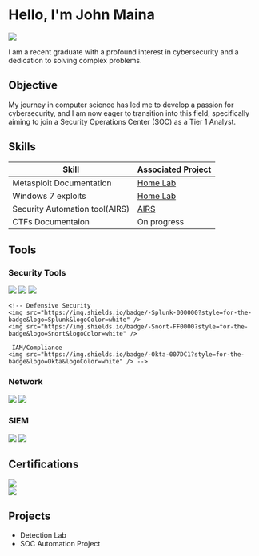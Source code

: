 # Hello, I'm John Maina
<a href="www.linkedin.com/in/john-maina-7742a2234"><img src="https://img.shields.io/badge/-LinkedIn-0072b1?&style=for-the-badge&logo=linkedin&logoColor=white" /></a>



I am a recent graduate with a profound interest in cybersecurity and a dedication to solving complex problems.

## Objective

My journey in computer science has led me to develop a passion for cybersecurity, and I am now eager to transition into this field, specifically aiming to join a Security Operations Center (SOC) as a Tier 1 Analyst.

## Skills


| Skill                                         | Associated Project         |
|-----------------------------------------------|----------------------------|
| Metasploit Documentation                      | <a href="https://github.com/johnmainkinyanjui/Home-labs/blob/main/Metasploitable2-documentation">Home Lab</a>|
| Windows 7 exploits                            | <a href="https://github.com/johnmainkinyanjui/Home-labs/blob/main/windows7-doc">Home Lab</a>|
| Security Automation tool(AIRS)                | <a href="https://github.com/johnmainkinyanjui/automatic_IRS">AIRS</a>|
| CTFs Documentaion                             | On progress|


## Tools

### Security Tools
<div>
    <!-- Offensive Security -->
    <img src="https://img.shields.io/badge/-Metasploit-FF0000?style=for-the-badge&logo=Metasploit&logoColor=white" />
    <img src="https://img.shields.io/badge/-Nmap-4D4DFF?style=for-the-badge&logo=Nmap&logoColor=white" />
    <img src="https://img.shields.io/badge/-Burp_Suite-000000?style=for-the-badge&logo=Burp-Suite&logoColor=white" />
    
    <!-- Defensive Security 
    <img src="https://img.shields.io/badge/-Splunk-000000?style=for-the-badge&logo=Splunk&logoColor=white" />
    <img src="https://img.shields.io/badge/-Snort-FF0000?style=for-the-badge&logo=Snort&logoColor=white" />
    
     IAM/Compliance 
    <img src="https://img.shields.io/badge/-Okta-007DC1?style=for-the-badge&logo=Okta&logoColor=white" /> -->
</div>

### Network
<div>
    <img src="https://img.shields.io/badge/-Wireshark-1679A7?&style=for-the-badge&logo=Wireshark&logoColor=white" />
    <img src="https://img.shields.io/badge/-Suricata-EF3B2D?&style=for-the-badge&logo=Suricata&logoColor=white" />
<!--     <img src="https://img.shields.io/badge/-Zeek-777BB4?&style=for-the-badge&logo=Zeek&logoColor=white" /> -->
</div>

<!--
### Endpoint
 <div>
    <img src="https://img.shields.io/badge/-Microsoft_Defender_for_Endpoint-00A4EF?&style=for-the-badge&logo=Microsoft&logoColor=white" />
    <img src="https://img.shields.io/badge/-Velociraptor-4B275F?&style=for-the-badge&logo=Velociraptor&logoColor=white" />
</div> -->

### SIEM
<div>
    <img src="https://img.shields.io/badge/-Microsoft_Sentinel-0078D4?&style=for-the-badge&logo=Microsoft&logoColor=white" />
    <img src="https://img.shields.io/badge/-Splunk-000000?&style=for-the-badge&logo=Splunk&logoColor=white" />
<!--     <img src="https://img.shields.io/badge/-Elastic-005571?&style=for-the-badge&logo=Elastic&logoColor=white" /> -->
</div>

## Certifications

<div>
<!-- <img src="https://img.shields.io/badge/-Security%2B-FF0000?&style=for-the-badge&logo=CompTIA&logoColor=white" />
<img src="https://img.shields.io/badge/-Network%2B-007ACC?&style=for-the-badge&logo=CompTIA&logoColor=white" />
<img src="https://img.shields.io/badge/-A%2B-4D4D4D?&style=for-the-badge&logo=CompTIA&logoColor=white" />
<img src="https://img.shields.io/badge/-CDSA-006400?&style=for-the-badge&logoColor=white" />
<img src="https://img.shields.io/badge/-CCD-000080?&style=for-the-badge&logoColor=white" /> -->
<!-- <img src="https://img.shields.io/badge/Google-Cybersecurity%20Certificate-blue?style=for-the-badge&logo=google&logoColor=white" /> -->
<!-- <img src="https://img.shields.io/badge/Google-Cybersecurity%20Certificate-white?style=for-the-badge&logo=google&logoColor=red&labelColor=4285F4&color=34A853" /> -->
<img src="https://img.shields.io/badge/Google-Cybersecurity%20Certificate-white?style=for-the-badge&logo=google&logoColor=FBBC05&labelColor=4285F4&color=34A853" /> <br>
<img src="https://img.shields.io/badge/Cisco-Introduction%20to%20Cybersecurity-white?style=for-the-badge&logo=cisco&logoColor=white&labelColor=1BA0D7&color=black" />


    
</div>

## Projects
- Detection Lab
- SOC Automation Project


<!---
johnmainkinyanjui/johnmainkinyanjui is a ✨ special ✨ repository because its `README.md` (this file) appears on your GitHub profile.
You can click the Preview link to take a look at your changes.
--->
